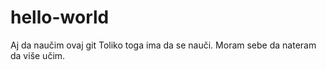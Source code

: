 # hello-world
Aj da naučim ovaj git
Toliko toga ima da se nauči. Moram sebe da nateram da više učim.

